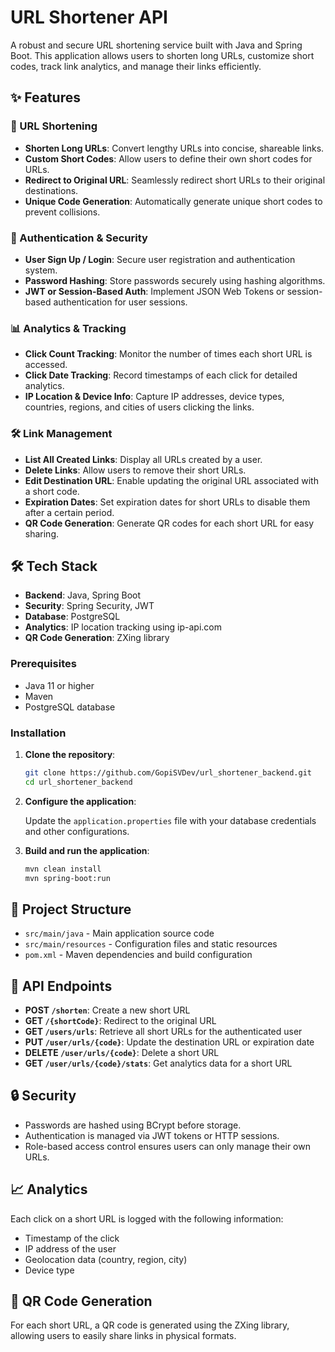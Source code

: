 # URL Shortener API

A robust and secure URL shortening service built with Java and Spring Boot. This application allows users to shorten
long URLs, customize short codes, track link analytics, and manage their links efficiently.

## ✨ Features

### 🔗 URL Shortening

- **Shorten Long URLs**: Convert lengthy URLs into concise, shareable links.
- **Custom Short Codes**: Allow users to define their own short codes for URLs.
- **Redirect to Original URL**: Seamlessly redirect short URLs to their original destinations.
- **Unique Code Generation**: Automatically generate unique short codes to prevent collisions.

### 🔐 Authentication & Security

- **User Sign Up / Login**: Secure user registration and authentication system.
- **Password Hashing**: Store passwords securely using hashing algorithms.
- **JWT or Session-Based Auth**: Implement JSON Web Tokens or session-based authentication for user sessions.

### 📊 Analytics & Tracking

- **Click Count Tracking**: Monitor the number of times each short URL is accessed.
- **Click Date Tracking**: Record timestamps of each click for detailed analytics.
- **IP Location & Device Info**: Capture IP addresses, device types, countries, regions, and cities of users clicking
  the links.

### 🛠️ Link Management

- **List All Created Links**: Display all URLs created by a user.
- **Delete Links**: Allow users to remove their short URLs.
- **Edit Destination URL**: Enable updating the original URL associated with a short code.
- **Expiration Dates**: Set expiration dates for short URLs to disable them after a certain period.
- **QR Code Generation**: Generate QR codes for each short URL for easy sharing.

## 🛠️ Tech Stack

- **Backend**: Java, Spring Boot
- **Security**: Spring Security, JWT
- **Database**: PostgreSQL
- **Analytics**: IP location tracking using ip-api.com
- **QR Code Generation**: ZXing library

### Prerequisites

- Java 11 or higher
- Maven
- PostgreSQL database

### Installation

1. **Clone the repository**:

   ```bash
   git clone https://github.com/GopiSVDev/url_shortener_backend.git
   cd url_shortener_backend
   ```

2. **Configure the application**:

   Update the `application.properties` file with your database credentials and other configurations.

3. **Build and run the application**:

   ```bash
   mvn clean install
   mvn spring-boot:run
   ```

## 📂 Project Structure

- `src/main/java` - Main application source code
- `src/main/resources` - Configuration files and static resources
- `pom.xml` - Maven dependencies and build configuration

## 📄 API Endpoints

- **POST `/shorten`**: Create a new short URL
- **GET `/{shortCode}`**: Redirect to the original URL
- **GET `/users/urls`**: Retrieve all short URLs for the authenticated user
- **PUT `/user/urls/{code}`**: Update the destination URL or expiration date
- **DELETE `/user/urls/{code}`**: Delete a short URL
- **GET `/user/urls/{code}/stats`**: Get analytics data for a short URL

## 🔒 Security

- Passwords are hashed using BCrypt before storage.
- Authentication is managed via JWT tokens or HTTP sessions.
- Role-based access control ensures users can only manage their own URLs.

## 📈 Analytics

Each click on a short URL is logged with the following information:

- Timestamp of the click
- IP address of the user
- Geolocation data (country, region, city)
- Device type

## 📸 QR Code Generation

For each short URL, a QR code is generated using the ZXing library, allowing users to easily share links in physical
formats.